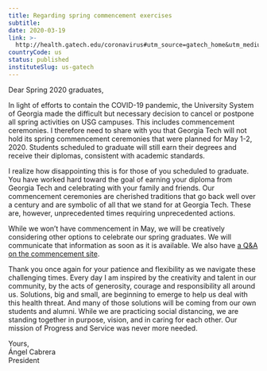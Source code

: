 ```yaml
---
title: Regarding spring commencement exercises
subtitle: 
date: 2020-03-19
link: >-
  http://health.gatech.edu/coronavirus#utm_source=gatech_home&utm_medium=banner&utm_campaign=coronavirus_campus
countryCode: us
status: published
instituteSlug: us-gatech
---
```

    

Dear Spring 2020 graduates,

In light of efforts to contain the COVID-19 pandemic, the University System of Georgia made the difficult but necessary decision to cancel or postpone all spring activities on USG campuses. This includes commencement ceremonies. I therefore need to share with you that Georgia Tech will not hold its spring commencement ceremonies that were planned for May 1-2, 2020. Students scheduled to graduate will still earn their degrees and receive their diplomas, consistent with academic standards.

I realize how disappointing this is for those of you scheduled to graduate. You have worked hard toward the goal of earning your diploma from Georgia Tech and celebrating with your family and friends. Our commencement ceremonies are cherished traditions that go back well over a century and are symbolic of all that we stand for at Georgia Tech. These are, however, unprecedented times requiring unprecedented actions.

While we won’t have commencement in May, we will be creatively considering other options to celebrate our spring graduates. We will communicate that information as soon as it is available. We also have [a Q&A on the commencement site](http://commencement.gatech.edu/Spring2020FAQ).

Thank you once again for your patience and flexibility as we navigate these challenging times. Every day I am inspired by the creativity and talent in our community, by the acts of generosity, courage and responsibility all around us. Solutions, big and small, are beginning to emerge to help us deal with this health threat. And many of those solutions will be coming from our own students and alumni. While we are practicing social distancing, we are standing together in purpose, vision, and in caring for each other. Our mission of Progress and Service was never more needed.

Yours,  
Ángel Cabrera  
President
